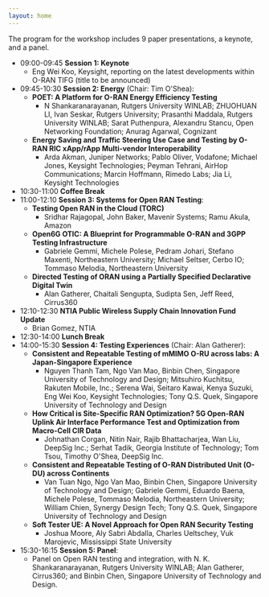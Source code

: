```yaml
---
layout: home
---
```


The program for the workshop includes 9 paper presentations, a keynote, and a panel.


- 09:00-09:45 **Session 1: Keynote**
	- Eng Wei Koo, Keysight, reporting on the latest developments within O-RAN TIFG (title to be announced)
- 09:45-10:30 **Session 2: Energy** (Chair: Tim O'Shea): 
	- **POET: A Platform for O-RAN Energy Efficiency Testing**
		- N Shankaranarayanan, Rutgers University WINLAB; ZHUOHUAN LI, Ivan Seskar, Rutgers University; Prasanthi Maddala, Rutgers University WINLAB; Sarat Puthenpura, Alexandru Stancu, Open Networking Foundation; Anurag Agarwal, Cognizant
	- **Energy Saving and Traffic Steering Use Case and Testing by O-RAN RIC xApp/rApp Multi-vendor Interoperability**
		- Arda Akman, Juniper Networks; Pablo Oliver, Vodafone; Michael Jones, Keysight Technologies; Peyman Tehrani, AirHop Communications; Marcin Hoffmann, Rimedo Labs; Jia Li, Keysight Technologies
- 10:30-11:00 **Coffee Break**
- 11:00-12:10 **Session 3: Systems for Open RAN Testing**:
	- **Testing Open RAN in the Cloud (TORC)**
		- Sridhar Rajagopal, John Baker, Mavenir Systems; Ramu Akula, Amazon
	- **Open6G OTIC: A Blueprint for Programmable O-RAN and 3GPP Testing Infrastructure**
		- Gabriele Gemmi, Michele Polese, Pedram Johari, Stefano Maxenti, Northeastern University; Michael Seltser, Cerbo IO; Tommaso Melodia, Northeastern University
	- **Directed Testing of ORAN using a Partially Specified Declarative Digital Twin**
		- Alan Gatherer, Chaitali Sengupta, Sudipta Sen, Jeff Reed, Cirrus360
- 12:10-12:30 **NTIA Public Wireless Supply Chain Innovation Fund Update**
	- Brian Gomez, NTIA
- 12:30-14:00 **Lunch Break**
- 14:00-15:30 **Session 4: Testing Experiences** (Chair: Alan Gatherer):
	- **Consistent and Repeatable Testing of mMIMO O-RU across labs: A Japan-Singapore Experience** 
		- Nguyen Thanh Tam, Ngo Van Mao, Binbin Chen, Singapore University of Technology and Design; Mitsuhiro Kuchitsu, Rakuten Mobile, Inc.; Serena Wai, Seitaro Kawai, Kenya Suzuki, Eng Wei Koo, Keysight Technologies; Tony Q.S. Quek, Singapore University of Technology and Design
	- **How Critical is Site-Specific RAN Optimization? 5G Open-RAN Uplink Air Interface Performance Test and Optimization from Macro-Cell CIR Data**
		- Johnathan Corgan, Nitin Nair, Rajib Bhattacharjea, Wan Liu, DeepSig Inc.; Serhat Tadik, Georgia Institute of Technology; Tom Tsou, Timothy O'Shea, DeepSig Inc.
	- **Consistent and Repeatable Testing of O-RAN Distributed Unit (O-DU) across Continents**
		- Van Tuan Ngo, Ngo Van Mao, Binbin Chen, Singapore University of Technology and Design; Gabriele Gemmi, Eduardo Baena, Michele Polese, Tommaso Melodia, Northeastern University; William Chien, Synergy Design Tech; Tony Q.S. Quek, Singapore University of Technology and Design
	- **Soft Tester UE: A Novel Approach for Open RAN Security Testing**
		- Joshua Moore, Aly Sabri Abdalla, Charles Ueltschey, Vuk Marojevic, Mississippi State University
- 15:30-16:15 **Session 5: Panel**:
	- Panel on Open RAN testing and integration, with N. K. Shankaranarayanan, Rutgers University WINLAB; Alan Gatherer, Cirrus360; and Binbin Chen, Singapore University of Technology and Design.







<!-- The main categories (or tracks) of the different talks as well as their coloring can be adapted in the `_config.yml` file under `conference.talks.main_categories`. See also the [Talk Settings](https://github.com/DigitaleGesellschaft/jekyll-theme-conference/#talk-settings-main-categories) section of the theme's README file. -->
